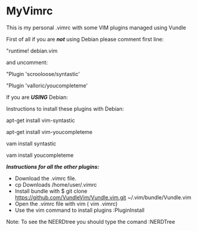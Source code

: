 # MyVimrc

This is my personal .vimrc with some VIM plugins managed using Vundle


First of all if you are ***not*** using Debian please comment first line:

"runtime! debian.vim

and uncomment:

"Plugin 'scrooloose/syntastic' 

"Plugin 'valloric/youcompleteme'

If you are ***USING*** Debian:

Instructions to install these plugins with Debian:

apt-get install vim-syntastic

apt-get install vim-youcompleteme

vam install syntastic

vam install youcompleteme

***Instructions for all the other plugins:***

- Download the .vimrc file.
- cp Downloads /home/user/.vimrc
- Install bundle with $ git clone https://github.com/VundleVim/Vundle.vim.git ~/.vim/bundle/Vundle.vim
- Open the .vimrc file with vim ( vim .vimrc)
- Use the vim command to install plugins :PluginInstall

Note: To see the NEERDtree you should type the comand :NERDTree


